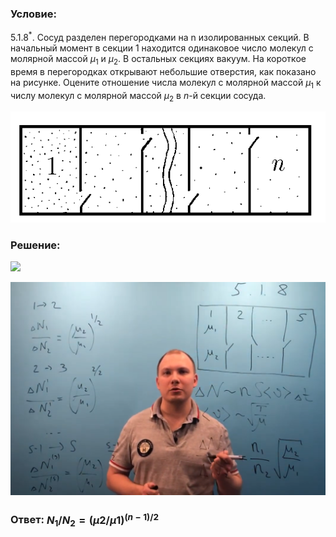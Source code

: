 ###  Условие: 

$5.1.8^*.$ Сосуд разделен перегородками на n изолированных секций. В начальный момент в секции $1$ находится одинаковое число молекул с молярной массой $\mu_1$ и $\mu_2$. В остальных секциях вакуум. На короткое время в перегородках открывают небольшие отверстия, как показано на рисунке. Оцените отношение числа молекул с молярной массой $\mu_1$ к числу молекул с молярной массой $\mu_2$ в $n$-й секции сосуда. 

![К задаче $5.1.8$|531x187, 50%](../../img/5.1.8/5.1.8.png)

###  Решение: 

![](https://www.youtube.com/embed/NeIkAakc31o) 

![|1595x1080, 67%](../../img/5.1.8/01.png) 

###  Ответ: $N_1/N_2 = {(\mu 2/\mu 1)}^{(n−1)/2}$ 

### 
